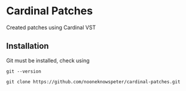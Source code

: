 # Cardinal Patches

Created patches using Cardinal VST

## Installation

Git must be installed, check using
```
git --version
```


```
git clone https://github.com/nooneknowspeter/cardinal-patches.git
```
